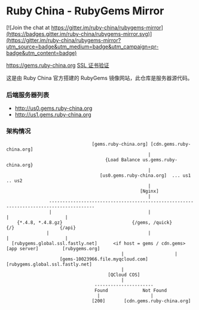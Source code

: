 # Ruby China - RubyGems Mirror

[![Join the chat at https://gitter.im/ruby-china/rubygems-mirror](https://badges.gitter.im/ruby-china/rubygems-mirror.svg)](https://gitter.im/ruby-china/rubygems-mirror?utm_source=badge&utm_medium=badge&utm_campaign=pr-badge&utm_content=badge)

https://gems.ruby-china.org [SSL 证书验证](https://www.ssllabs.com/ssltest/analyze.html?d=gems.ruby-china.org)

这是由 Ruby China 官方搭建的 RubyGems 镜像网站，此仓库是服务器源代码。

### 后端服务器列表

- http://us0.gems.ruby-china.org
- http://us1.gems.ruby-china.org

### 架构情况

```
                                [gems.ruby-china.org] [cdn.gems.ruby-china.org]
                                                     |
                                     {Load Balance us.gems.ruby-china.org}
                                                     |
                                   [us0.gems.ruby-china.org]  ... us1 .. us2
                                                     |
                                                  [Nginx]
                                                     |
                ---------------------------------------------------------------------------------------
                |                                    |                          |                     |
    {*.4.8, *.4.8.gz}                          {/gems, /quick}                 {/}                 {/api}
               |                                     |                          |                     |
  [rubygems.global.ssl.fastly.net]      <if host = gems / cdn.gems>       [app server]         [rubygems.org]
                                           |                   |
                    [gems-10023966.file.myqcloud.com]  [rubygems.global.ssl.fastly.net]
                                           |
                                      [QCloud COS]
                                           |
                                 ----------------------
                                 Found             Not Found
                                  |                   |
                                [200]       [cdn.gems.ruby-china.org]

```
